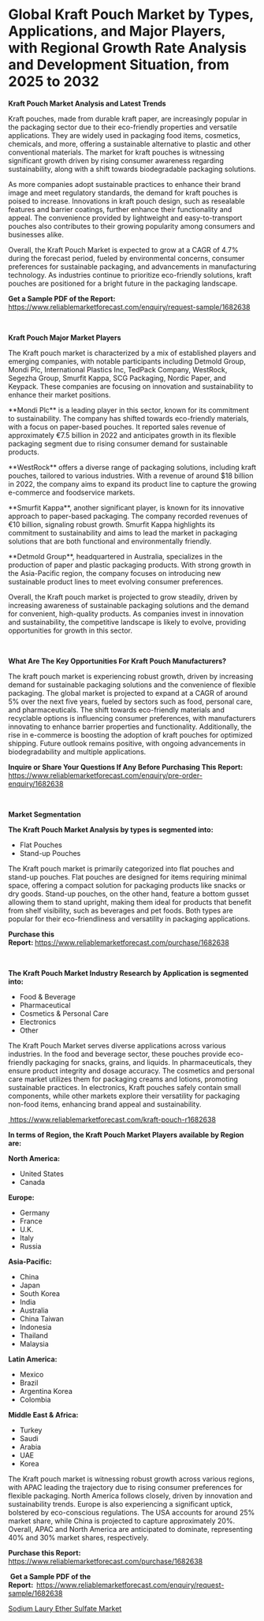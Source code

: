 <p><h1>Global Kraft Pouch Market by Types, Applications, and Major Players, with Regional Growth Rate Analysis and Development Situation, from 2025 to 2032</h1></p><p><strong>Kraft Pouch Market Analysis and Latest Trends</strong></p>
<p><p>Kraft pouches, made from durable kraft paper, are increasingly popular in the packaging sector due to their eco-friendly properties and versatile applications. They are widely used in packaging food items, cosmetics, chemicals, and more, offering a sustainable alternative to plastic and other conventional materials. The market for kraft pouches is witnessing significant growth driven by rising consumer awareness regarding sustainability, along with a shift towards biodegradable packaging solutions.</p><p>As more companies adopt sustainable practices to enhance their brand image and meet regulatory standards, the demand for kraft pouches is poised to increase. Innovations in kraft pouch design, such as resealable features and barrier coatings, further enhance their functionality and appeal. The convenience provided by lightweight and easy-to-transport pouches also contributes to their growing popularity among consumers and businesses alike.</p><p>Overall, the Kraft Pouch Market is expected to grow at a CAGR of 4.7% during the forecast period, fueled by environmental concerns, consumer preferences for sustainable packaging, and advancements in manufacturing technology. As industries continue to prioritize eco-friendly solutions, kraft pouches are positioned for a bright future in the packaging landscape.</p></p>
<p><strong>Get a Sample PDF of the Report:&nbsp;</strong> <a href="https://www.reliablemarketforecast.com/enquiry/request-sample/1682638?utm_campaign=2753&utm_medium=2&utm_source=Github&utm_content=ia&utm_term=01042025&utm_id=kraft-pouch">https://www.reliablemarketforecast.com/enquiry/request-sample/1682638</a></p>
<p>&nbsp;</p>
<p><strong>Kraft Pouch Major Market Players</strong></p>
<p><p>The Kraft pouch market is characterized by a mix of established players and emerging companies, with notable participants including Detmold Group, Mondi Plc, International Plastics Inc, TedPack Company, WestRock, Segezha Group, Smurfit Kappa, SCG Packaging, Nordic Paper, and Keypack. These companies are focusing on innovation and sustainability to enhance their market positions.</p><p>**Mondi Plc** is a leading player in this sector, known for its commitment to sustainability. The company has shifted towards eco-friendly materials, with a focus on paper-based pouches. It reported sales revenue of approximately €7.5 billion in 2022 and anticipates growth in its flexible packaging segment due to rising consumer demand for sustainable products.</p><p>**WestRock** offers a diverse range of packaging solutions, including kraft pouches, tailored to various industries. With a revenue of around $18 billion in 2022, the company aims to expand its product line to capture the growing e-commerce and foodservice markets.</p><p>**Smurfit Kappa**, another significant player, is known for its innovative approach to paper-based packaging. The company recorded revenues of €10 billion, signaling robust growth. Smurfit Kappa highlights its commitment to sustainability and aims to lead the market in packaging solutions that are both functional and environmentally friendly.</p><p>**Detmold Group**, headquartered in Australia, specializes in the production of paper and plastic packaging products. With strong growth in the Asia-Pacific region, the company focuses on introducing new sustainable product lines to meet evolving consumer preferences.</p><p>Overall, the Kraft pouch market is projected to grow steadily, driven by increasing awareness of sustainable packaging solutions and the demand for convenient, high-quality products. As companies invest in innovation and sustainability, the competitive landscape is likely to evolve, providing opportunities for growth in this sector.</p></p>
<p>&nbsp;</p>
<p><strong>What Are The Key Opportunities For Kraft Pouch Manufacturers?</strong></p>
<p><p>The kraft pouch market is experiencing robust growth, driven by increasing demand for sustainable packaging solutions and the convenience of flexible packaging. The global market is projected to expand at a CAGR of around 5% over the next five years, fueled by sectors such as food, personal care, and pharmaceuticals. The shift towards eco-friendly materials and recyclable options is influencing consumer preferences, with manufacturers innovating to enhance barrier properties and functionality. Additionally, the rise in e-commerce is boosting the adoption of kraft pouches for optimized shipping. Future outlook remains positive, with ongoing advancements in biodegradability and multiple applications.</p></p>
<p><strong>Inquire or Share Your Questions If Any Before Purchasing This Report:</strong> <a href="https://www.reliablemarketforecast.com/enquiry/pre-order-enquiry/1682638?utm_campaign=2753&utm_medium=2&utm_source=Github&utm_content=ia&utm_term=01042025&utm_id=kraft-pouch">https://www.reliablemarketforecast.com/enquiry/pre-order-enquiry/1682638</a></p>
<p>&nbsp;</p>
<p><strong>Market Segmentation</strong></p>
<p><strong>The Kraft Pouch Market Analysis by types is segmented into:</strong></p>
<p><ul><li>Flat Pouches</li><li>Stand-up Pouches</li></ul></p>
<p><p>The Kraft pouch market is primarily categorized into flat pouches and stand-up pouches. Flat pouches are designed for items requiring minimal space, offering a compact solution for packaging products like snacks or dry goods. Stand-up pouches, on the other hand, feature a bottom gusset allowing them to stand upright, making them ideal for products that benefit from shelf visibility, such as beverages and pet foods. Both types are popular for their eco-friendliness and versatility in packaging applications.</p></p>
<p><strong>Purchase this Report:&nbsp;</strong><a href="https://www.reliablemarketforecast.com/purchase/1682638?utm_campaign=2753&utm_medium=2&utm_source=Github&utm_content=ia&utm_term=01042025&utm_id=kraft-pouch">https://www.reliablemarketforecast.com/purchase/1682638</a></p>
<p>&nbsp;</p>
<p><strong>The Kraft Pouch Market Industry Research by Application is segmented into:</strong></p>
<p><ul><li>Food & Beverage</li><li>Pharmaceutical</li><li>Cosmetics & Personal Care</li><li>Electronics</li><li>Other</li></ul></p>
<p><p>The Kraft Pouch Market serves diverse applications across various industries. In the food and beverage sector, these pouches provide eco-friendly packaging for snacks, grains, and liquids. In pharmaceuticals, they ensure product integrity and dosage accuracy. The cosmetics and personal care market utilizes them for packaging creams and lotions, promoting sustainable practices. In electronics, Kraft pouches safely contain small components, while other markets explore their versatility for packaging non-food items, enhancing brand appeal and sustainability.</p></p>
<p><a href="https://www.reliablemarketforecast.com/kraft-pouch-r1682638?utm_campaign=2753&utm_medium=2&utm_source=Github&utm_content=ia&utm_term=01042025&utm_id=kraft-pouch">&nbsp;https://www.reliablemarketforecast.com/kraft-pouch-r1682638</a></p>
<p><strong>In terms of Region, the Kraft Pouch Market Players available by Region are:</strong></p>
<p>
    <p> <strong> North America: </strong>
        <ul>
            <li>United States</li>
            <li>Canada</li>
        </ul>
        </p> 
    <p> <strong> Europe: </strong>
        <ul>
            <li>Germany</li>
            <li>France</li>
            <li>U.K.</li>
            <li>Italy</li>
            <li>Russia</li>
        </ul>
        </p> 
    <p> <strong> Asia-Pacific: </strong>
        <ul>
            <li>China</li>
            <li>Japan</li>
            <li>South Korea</li>
            <li>India</li>
            <li>Australia</li>
            <li>China Taiwan</li>
            <li>Indonesia</li>
            <li>Thailand</li>
            <li>Malaysia</li>
        </ul>
        </p> 
    <p> <strong> Latin America: </strong>
        <ul>
            <li>Mexico</li>
            <li>Brazil</li>
            <li>Argentina Korea</li>
            <li>Colombia</li>
        </ul>
        </p> 
    <p> <strong> Middle East & Africa: </strong>
        <ul>
            <li>Turkey</li>
            <li>Saudi</li>
            <li>Arabia</li>
            <li>UAE</li>
            <li>Korea</li>
        </ul>
    </p>
    </p>
<p><p>The Kraft pouch market is witnessing robust growth across various regions, with APAC leading the trajectory due to rising consumer preferences for flexible packaging. North America follows closely, driven by innovation and sustainability trends. Europe is also experiencing a significant uptick, bolstered by eco-conscious regulations. The USA accounts for around 25% market share, while China is projected to capture approximately 20%. Overall, APAC and North America are anticipated to dominate, representing 40% and 30% market shares, respectively.</p></p>
<p><strong>Purchase this Report: </strong><a href="https://www.reliablemarketforecast.com/purchase/1682638?utm_campaign=2753&utm_medium=2&utm_source=Github&utm_content=ia&utm_term=01042025&utm_id=kraft-pouch">https://www.reliablemarketforecast.com/purchase/1682638</a></p>
<p>&nbsp;<strong>Get a Sample PDF of the Report:&nbsp;&nbsp;</strong><a href="https://www.reliablemarketforecast.com/enquiry/request-sample/1682638?utm_campaign=2753&utm_medium=2&utm_source=Github&utm_content=ia&utm_term=01042025&utm_id=kraft-pouch">https://www.reliablemarketforecast.com/enquiry/request-sample/1682638</a></p>
<p><strong></strong></p>
<p><p><a href="https://github.com/semiensamuel72378/Market-Research-Report-List-1/blob/main/sodium-laury-ether-sulfate-market.md?utm_campaign=2753&utm_medium=2&utm_source=Github&utm_content=ia&utm_term=01042025&utm_id=kraft-pouch">Sodium Laury Ether Sulfate Market</a></p></p>